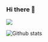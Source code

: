 ### Hi there 👋

![](https://github.com/username/github-stats/blob/master/generated/languages.svg)

![Github stats](https://github-readme-stats.vercel.app/api?username=Mahefa-MaH&theme=highcontrast&show_icons=true&count_private=true)

<!--
**Mahefa-MaH/Mahefa-MaH** is a ✨ _special_ ✨ repository because its `README.md` (this file) appears on your GitHub profile.

Here are some ideas to get you started:

- 🔭 I’m currently working on ...
- 🌱 I’m currently learning ...
- 👯 I’m looking to collaborate on ...
- 🤔 I’m looking for help with ...
- 💬 Ask me about ...
- 📫 How to reach me: ...
- 😄 Pronouns: ...
- ⚡ Fun fact: ...
-->
